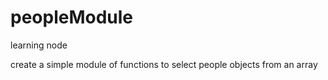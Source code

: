 # peopleModule

learning node

create a simple module of functions to select people objects from an array
